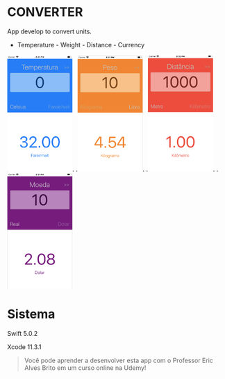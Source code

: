 # CONVERTER
App develop to convert units.
 - Temperature  - Weight  - Distance - Currency
 
<img src="ScreenShots/Temperature.png" width="150">.    .<img src="ScreenShots/Weitgh.png" width="150">.    .<img src="ScreenShots/Distance.png" width="150">.    .<img src="ScreenShots/Currency.png" width="150">
 
# Sistema

Swift 5.0.2

Xcode 11.3.1

> Você pode aprender a desenvolver esta app com o Professor Eric Alves Brito em um curso online na Udemy!
